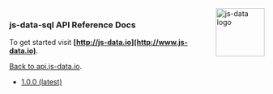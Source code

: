 <img src="https://raw.githubusercontent.com/js-data/js-data/master/js-data.png" alt="js-data logo" title="js-data" align="right" width="96" height="96" />

### js-data-sql API Reference Docs

To get started visit __[http://js-data.io](http://www.js-data.io)__.

[Back to api.js-data.io](http://api.js-data.io).

* [1.0.0 (latest)](http://api.js-data.io/js-data-sql/1.0.0/index.html)
